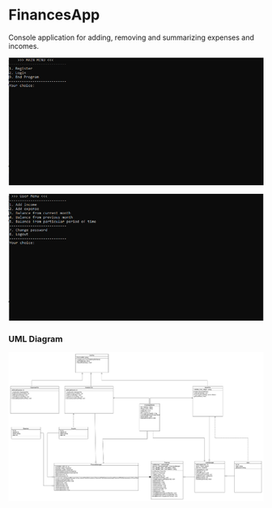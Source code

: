 # FinancesApp

Console application for adding, removing and summarizing expenses and incomes.

![LoginMenu](img/LoginMenu.png)

![AppMenu](img/AppMenu.png)

### UML Diagram

![UML](UML/FinanceUML.jpg)
